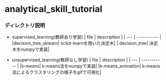 # analytical_skill_tutorial

### ディレクトリ説明

- supervised_learning(教師あり学習)
    | file | description |
    | ---  | ----------- |
    |decision_tree_sklearn|  scikit-learnを用いた決定木|
    |  decision_tree| 決定木をnumpyで実装| 

- unsupervised_learning(教師なし学習)
    | file | description |
    | ---  | ----------- |
    |k-means|  k-means法をnumpyで実装|
    |k-means_animation| k-means法によるクラスタリングの様子をgifで可視化| 